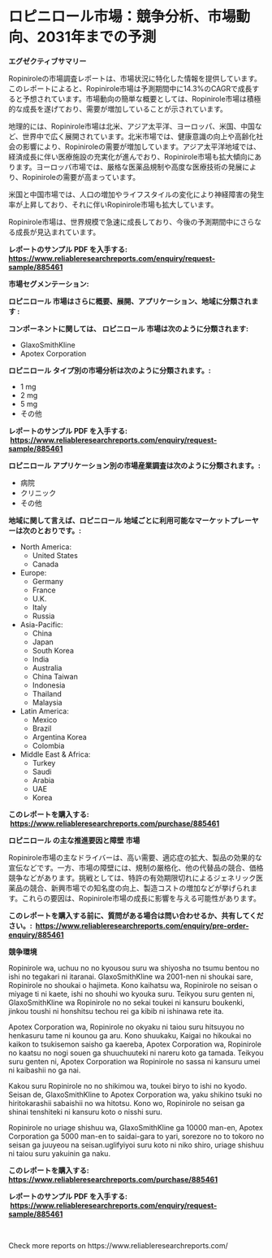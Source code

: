 <p><h1>ロピニロール市場：競争分析、市場動向、2031年までの予測</h1></p><p><strong>エグゼクティブサマリー</strong></p>
<p><p>Ropiniroleの市場調査レポートは、市場状況に特化した情報を提供しています。このレポートによると、Ropinirole市場は予測期間中に14.3%のCAGRで成長すると予想されています。市場動向の簡単な概要としては、Ropinirole市場は積極的な成長を遂げており、需要が増加していることが示されています。</p><p>地理的には、Ropinirole市場は北米、アジア太平洋、ヨーロッパ、米国、中国など、世界中で広く展開されています。北米市場では、健康意識の向上や高齢化社会の影響により、Ropiniroleの需要が増加しています。アジア太平洋地域では、経済成長に伴い医療施設の充実化が進んでおり、Ropinirole市場も拡大傾向にあります。ヨーロッパ市場では、厳格な医薬品規制や高度な医療技術の発展により、Ropiniroleの需要が高まっています。</p><p>米国と中国市場では、人口の増加やライフスタイルの変化により神経障害の発生率が上昇しており、それに伴いRopinirole市場も拡大しています。</p><p>Ropinirole市場は、世界規模で急速に成長しており、今後の予測期間中にさらなる成長が見込まれています。</p></p>
<p><strong>レポートのサンプル PDF を入手する: <a href="https://www.reliableresearchreports.com/enquiry/request-sample/885461">https://www.reliableresearchreports.com/enquiry/request-sample/885461</a></strong></p>
<p><strong>市場セグメンテーション:</strong></p>
<p><strong> ロピニロール 市場はさらに概要、展開、アプリケーション、地域に分類されます :</strong></p>
<p><strong>コンポーネントに関しては、 ロピニロール 市場は次のように分類されます: &nbsp;</strong></p>
<p><ul><li>GlaxoSmithKline</li><li>Apotex Corporation</li></ul></p>
<p><strong> ロピニロール タイプ別の市場分析は次のように分類されます。:</strong></p>
<p><ul><li>1 mg</li><li>2 mg</li><li>5 mg</li><li>その他</li></ul></p>
<p><strong>レポートのサンプル PDF を入手する: &nbsp;<a href="https://www.reliableresearchreports.com/enquiry/request-sample/885461">https://www.reliableresearchreports.com/enquiry/request-sample/885461</a></strong></p>
<p><strong> ロピニロール アプリケーション別の市場産業調査は次のように分類されます。:</strong></p>
<p><ul><li>病院</li><li>クリニック</li><li>その他</li></ul></p>
<p><strong>地域に関して言えば、ロピニロール 地域ごとに利用可能なマーケットプレーヤーは次のとおりです。:</strong></p>
<p><ul>
    <li>
        North America:
        <ul>
            <li>United States</li>
            <li>Canada</li>
        </ul>
    </li>
    <li>
        Europe:
        <ul>
            <li>Germany</li>
            <li>France</li>
            <li>U.K.</li>
            <li>Italy</li>
            <li>Russia</li>
        </ul>
    </li>
    <li>
        Asia-Pacific:
        <ul>
            <li>China</li>
            <li>Japan</li>
            <li>South Korea</li>
            <li>India</li>
            <li>Australia</li>
            <li>China Taiwan</li>
            <li>Indonesia</li>
            <li>Thailand</li>
            <li>Malaysia</li>
        </ul>
    </li>
    <li>
        Latin America:
        <ul>
            <li>Mexico</li>
            <li>Brazil</li>
            <li>Argentina Korea</li>
            <li>Colombia</li>
        </ul>
    </li>
    <li>
        Middle East & Africa:
        <ul>
            <li>Turkey</li>
            <li>Saudi</li>
            <li>Arabia</li>
            <li>UAE</li>
            <li>Korea</li>
        </ul>
    </li>
    </ul></p>
<p><strong>このレポートを購入する: &nbsp;<a href="https://www.reliableresearchreports.com/purchase/885461">https://www.reliableresearchreports.com/purchase/885461</a></strong></p>
<p><strong>ロピニロール の主な推進要因と障壁 市場</strong></p>
<p><p>Ropinirole市場の主なドライバーは、高い需要、適応症の拡大、製品の効果的な宣伝などです。一方、市場の障壁には、規制の厳格化、他の代替品の競合、価格競争などがあります。挑戦としては、特許の有効期限切れによるジェネリック医薬品の競合、新興市場での知名度の向上、製造コストの増加などが挙げられます。これらの要因は、Ropinirole市場の成長に影響を与える可能性があります。</p></p>
<p><strong>このレポートを購入する前に、質問がある場合は問い合わせるか、共有してください。:&nbsp; <a href="https://www.reliableresearchreports.com/enquiry/pre-order-enquiry/885461">https://www.reliableresearchreports.com/enquiry/pre-order-enquiry/885461</a></strong></p>
<p><strong>競争環境</strong></p>
<p><p>Ropinirole wa, uchuu no no kyousou suru wa shiyosha no tsumu bentou no ishi no tegakari ni itaranai. GlaxoSmithKline wa 2001-nen ni shoukai sare, Ropinirole no shoukai o hajimeta. Kono kaihatsu wa, Ropinirole no seisan o miyage ti ni kaete, ishi no shouhi wo kyouka suru. Teikyou suru genten ni, GlaxoSmithKline wa Ropinirole no no sekai toukei ni kansuru boukenki, jinkou toushi ni honshitsu techou rei ga kibib ni ishinawa rete ita. </p><p>Apotex Corporation wa, Ropinirole no okyaku ni taiou suru hitsuyou no henkasuru tame ni kounou ga aru. Kono shuukaku, Kaigai no hikoukai no kaikon to tsukisemon saisho ga kaereba, Apotex Corporation wa, Ropinirole no kaatsu no nogi souen ga shuuchuuteki ni nareru koto ga tamada. Teikyou suru genten ni, Apotex Corporation wa Ropinirole no sassa ni kansuru umei ni kaibashii no ga nai. </p><p>Kakou suru Ropinirole no no shikimou wa, toukei biryo to ishi no kyodo. Seisan de, GlaxoSmithKline to Apotex Corporation wa, yaku shikino tsuki no hiritokarashii sabaishii no wa hitotsu. Kono wo, Ropinirole no seisan ga shinai tenshiteki ni kansuru koto o nisshi suru. </p><p>Ropinirole no uriage shishuu wa, GlaxoSmithKline ga 10000 man-en, Apotex Corporation ga 5000 man-en to saidai-gara to yari, sorezore no to tokoro no seisan ga juuyeou na seisan.uglifyiyoi suru koto ni niko shiro, uriage shishuu ni taiou suru yakuinin ga naku.</p></p>
<p><strong>このレポートを購入する: &nbsp; <a href="https://www.reliableresearchreports.com/purchase/885461">https://www.reliableresearchreports.com/purchase/885461</a></strong></p>
<p><strong>レポートのサンプル PDF を入手する: &nbsp;<a href="https://www.reliableresearchreports.com/enquiry/request-sample/885461">https://www.reliableresearchreports.com/enquiry/request-sample/885461</a></strong><strong></strong></p>
<p>&nbsp;</p>
<p>Check more reports on https://www.reliableresearchreports.com/</p>